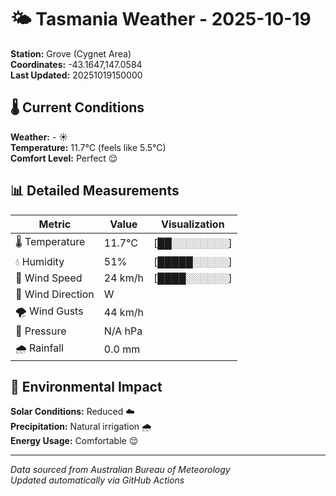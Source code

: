 # 🌤️ Tasmania Weather - 2025-10-19

**Station:** Grove (Cygnet Area)  
**Coordinates:** -43.1647,147.0584  
**Last Updated:** 20251019150000

## 🌡️ Current Conditions

**Weather:** - ☀️  
**Temperature:** 11.7°C (feels like 5.5°C)  
**Comfort Level:** Perfect 😌

## 📊 Detailed Measurements

| Metric | Value | Visualization |
|--------|-------|---------------|
| 🌡️ Temperature | 11.7°C | [██░░░░░░░░] |
| 💧 Humidity | 51% | [█████░░░░░] |
| 💨 Wind Speed | 24 km/h | [████░░░░░░] |
| 🧭 Wind Direction | W | |
| 🌪️ Wind Gusts | 44 km/h | |
| 🔽 Pressure | N/A hPa | |
| 🌧️ Rainfall | 0.0 mm | |

## 🌱 Environmental Impact

**Solar Conditions:** Reduced ☁️  
**Precipitation:** Natural irrigation 🌧️  
**Energy Usage:** Comfortable 😌

---
*Data sourced from Australian Bureau of Meteorology*  
*Updated automatically via GitHub Actions*
